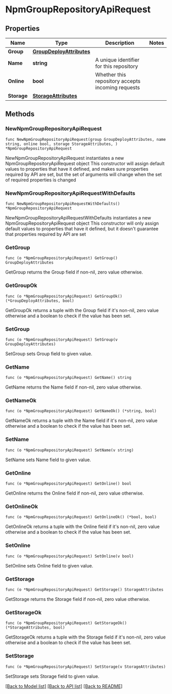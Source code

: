 # NpmGroupRepositoryApiRequest

## Properties

Name | Type | Description | Notes
------------ | ------------- | ------------- | -------------
**Group** | [**GroupDeployAttributes**](GroupDeployAttributes.md) |  | 
**Name** | **string** | A unique identifier for this repository | 
**Online** | **bool** | Whether this repository accepts incoming requests | 
**Storage** | [**StorageAttributes**](StorageAttributes.md) |  | 

## Methods

### NewNpmGroupRepositoryApiRequest

`func NewNpmGroupRepositoryApiRequest(group GroupDeployAttributes, name string, online bool, storage StorageAttributes, ) *NpmGroupRepositoryApiRequest`

NewNpmGroupRepositoryApiRequest instantiates a new NpmGroupRepositoryApiRequest object
This constructor will assign default values to properties that have it defined,
and makes sure properties required by API are set, but the set of arguments
will change when the set of required properties is changed

### NewNpmGroupRepositoryApiRequestWithDefaults

`func NewNpmGroupRepositoryApiRequestWithDefaults() *NpmGroupRepositoryApiRequest`

NewNpmGroupRepositoryApiRequestWithDefaults instantiates a new NpmGroupRepositoryApiRequest object
This constructor will only assign default values to properties that have it defined,
but it doesn't guarantee that properties required by API are set

### GetGroup

`func (o *NpmGroupRepositoryApiRequest) GetGroup() GroupDeployAttributes`

GetGroup returns the Group field if non-nil, zero value otherwise.

### GetGroupOk

`func (o *NpmGroupRepositoryApiRequest) GetGroupOk() (*GroupDeployAttributes, bool)`

GetGroupOk returns a tuple with the Group field if it's non-nil, zero value otherwise
and a boolean to check if the value has been set.

### SetGroup

`func (o *NpmGroupRepositoryApiRequest) SetGroup(v GroupDeployAttributes)`

SetGroup sets Group field to given value.


### GetName

`func (o *NpmGroupRepositoryApiRequest) GetName() string`

GetName returns the Name field if non-nil, zero value otherwise.

### GetNameOk

`func (o *NpmGroupRepositoryApiRequest) GetNameOk() (*string, bool)`

GetNameOk returns a tuple with the Name field if it's non-nil, zero value otherwise
and a boolean to check if the value has been set.

### SetName

`func (o *NpmGroupRepositoryApiRequest) SetName(v string)`

SetName sets Name field to given value.


### GetOnline

`func (o *NpmGroupRepositoryApiRequest) GetOnline() bool`

GetOnline returns the Online field if non-nil, zero value otherwise.

### GetOnlineOk

`func (o *NpmGroupRepositoryApiRequest) GetOnlineOk() (*bool, bool)`

GetOnlineOk returns a tuple with the Online field if it's non-nil, zero value otherwise
and a boolean to check if the value has been set.

### SetOnline

`func (o *NpmGroupRepositoryApiRequest) SetOnline(v bool)`

SetOnline sets Online field to given value.


### GetStorage

`func (o *NpmGroupRepositoryApiRequest) GetStorage() StorageAttributes`

GetStorage returns the Storage field if non-nil, zero value otherwise.

### GetStorageOk

`func (o *NpmGroupRepositoryApiRequest) GetStorageOk() (*StorageAttributes, bool)`

GetStorageOk returns a tuple with the Storage field if it's non-nil, zero value otherwise
and a boolean to check if the value has been set.

### SetStorage

`func (o *NpmGroupRepositoryApiRequest) SetStorage(v StorageAttributes)`

SetStorage sets Storage field to given value.



[[Back to Model list]](../README.md#documentation-for-models) [[Back to API list]](../README.md#documentation-for-api-endpoints) [[Back to README]](../README.md)


